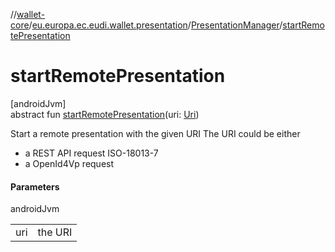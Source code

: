 //[wallet-core](../../../index.md)/[eu.europa.ec.eudi.wallet.presentation](../index.md)/[PresentationManager](index.md)/[startRemotePresentation](start-remote-presentation.md)

# startRemotePresentation

[androidJvm]\
abstract fun [startRemotePresentation](start-remote-presentation.md)(uri: [Uri](https://developer.android.com/reference/kotlin/android/net/Uri.html))

Start a remote presentation with the given URI The URI could be either

- 
   a REST API request ISO-18013-7
- 
   a OpenId4Vp request

#### Parameters

androidJvm

| | |
|---|---|
| uri | the URI |
